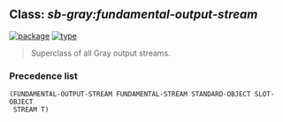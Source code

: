 ## Class: ***sb-gray:fundamental-output-stream***
[![package](https://img.shields.io/badge/Package-SB--GRAY-5f9ea0.svg?style=social&colorA=999999)](../) [![type](https://img.shields.io/badge/Type-Class-5f9ea0.svg?style=social&colorA=999999)](../#class) 

> Superclass of all Gray output streams.

### Precedence list
```
(FUNDAMENTAL-OUTPUT-STREAM FUNDAMENTAL-STREAM STANDARD-OBJECT SLOT-OBJECT
 STREAM T)
```
